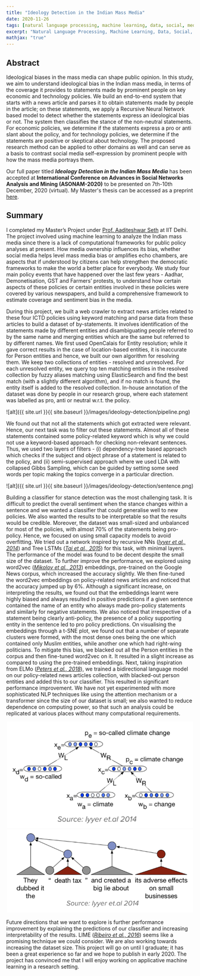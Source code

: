 ```yaml
---
title: "Ideology Detection in the Indian Mass Media"
date: 2020-11-26
tags: [natural language processing, machine learning, data, social, media]
excerpt: "Natural Language Processing, Machine Learning, Data, Social, Media"
mathjax: "true"
---
```


## Abstract
Ideological biases in the mass media can shape public opinion. In this study, we aim to understand ideological bias in the Indian mass media, in terms of the coverage it provides to statements made by prominent people on key economic and technology policies. We build an end-to-end system that starts with a news article and parses it to obtain statements made by people in the article; on these statements, we apply a Recursive Neural Network based model to detect whether the statements express an ideological bias or not. The system then classifies the stance of the non-neutral statements. For economic policies, we determine if the statements express a pro or anti slant about the policy, and for technology policies, we determine if the statements are positive or skeptical about technology. The proposed research method can be applied to other domains as well and can serve as a basis to contrast social media self-expression by prominent people with how the mass media portrays them.

Our full paper titled _**Ideology Detection in the Indian Mass Media**_ has been accepted at **International Conference on Advances in Social Networks Analysis and Mining (ASONAM-2020)** to be presented on 7th-10th December, 2020 (virtual). My Master's thesis can be accessed as a preprint [here](https://easychair.org/publications/preprint/fLrK).

## Summary
I completed my Master’s Project under [Prof. Aaditeshwar Seth](http://www.cse.iitd.ernet.in/~aseth/) at IIT Delhi. The project involved using machine learning to analyze the Indian mass media since there is a lack of computational frameworks for public policy analyses at present. How media ownership influences its bias, whether social media helps level mass media bias or amplifies echo chambers, are aspects that if understood by citizens can help strengthen the democratic frameworks to make the world a better place for everybody. We study four main policy events that have happened over the last few years - Aadhar, Demonetisation, GST and Farmers’ protests, to understand how certain aspects of these policies or certain entities involved in these policies were covered by various newspapers, and build a comprehensive framework to estimate coverage and sentiment bias in the media.

During this project, we built a web crawler to extract news articles related to these four ICTD policies using keyword matching and parse data from these articles to build a dataset of by-statements. It involves identification of the statements made by different entities and disambiguating people referred to by the same name and merging entities which are the same but referred to by different names. We first used OpenCalais for Entity resolution; while it gave correct results in the case of location-based entities, it is inaccurate for Person entities and hence, we built our own algorithm for resolving them. We keep two collections of entities - resolved and unresolved. For each unresolved entity, we query top ten matching entities in the resolved collection by fuzzy aliases matching using ElasticSearch and find the best match (with a slightly different algorithm), and if no match is found, the entity itself is added to the resolved collection. In-house annotation of the dataset was done by people in our research group, where each statement was labelled as pro, anti or neutral w.r.t. the policy.

![alt]({{ site.url }}{{ site.baseurl }}/images/ideology-detection/pipeline.png)

We found out that not all the statements which got extracted were relevant. Hence, our next task was to filter out these statements. Almost all of these statements contained some policy-related keyword which is why we could not use a keyword-based approach for checking non-relevant sentences. Thus, we used two layers of filters - (i) dependency-tree based approach which checks if the subject and object phrase of a statement is related to the policy, and (ii) semi-supervised approach where we used LDA with collapsed Gibbs Sampling, which can be guided by setting some seed words per topic making the topics converge in a particular direction.

![alt]({{ site.url }}{{ site.baseurl }}/images/ideology-detection/sentence.png)

Building a classifier for stance detection was the most challenging task. It is difficult to predict the overall sentiment when the stance changes within a sentence and we wanted a classifier that could generalise well to new policies. We also wanted the results to be interpretable so that the results would be credible. Moreover, the dataset was small-sized and unbalanced for most of the policies, with almost 70% of the statements being pro-policy. Hence, we focused on using small capacity models to avoid overfitting. We tried out a network inspired by recursive NNs (_[Iyyer et al., 2014](https://www.aclweb.org/anthology/P14-1105.pdf)_) and Tree LSTMs (_[Tai et al., 2015](https://www.aclweb.org/anthology/P15-1150.pdf)_) for this task, with minimal layers. The performance of the model was found to be decent despite the small size of the dataset. To further improve the performance, we explored using word2vec (_[Mikolov et al., 2013](https://papers.nips.cc/paper/5021-distributed-representations-of-words-and-phrases-and-their-compositionality.pdf)_) embeddings, pre-trained on the Google News corpus, which increased the accuracy slightly. We then fine-tuned the word2vec embeddings on policy-related news articles and noticed that the accuracy jumped up by 6%. Although a significant increase, on interpreting the results, we found out that the embeddings learnt were highly biased and always resulted in positive predictions if a given sentence contained the name of an entity who always made pro-policy statements and similarly for negative statements. We also noticed that irrespective of a statement being clearly anti-policy, the presence of a policy supporting entity in the sentence led to pro policy predictions. On visualising the embeddings through a t-SNE plot, we found out that a number of separate clusters were formed, with the most dense ones being the one which contained only Muslim entities, while another one which had right-wing politicians. To mitigate this bias, we blacked out all the Person entities in the corpus and then fine-tuned word2vec on it. It resulted in a slight increase as compared to using the pre-trained embeddings. Next, taking inspiration from ELMo (_[Peters et al., 2018](https://arxiv.org/pdf/1802.05365.pdf)_), we trained a bidirectional language model on our policy-related news articles collection, with blacked-out person entities and added this to our classifier. This resulted in significant performance improvement. We have not yet experimented with more sophisticated NLP techniques like using the attention mechanism or a transformer since the size of our dataset is small; we also wanted to reduce dependence on computing power, so that such an analysis could be replicated at various places without many computational requirements.

<div style="text-align: center;">
  <img src="/images/ideology-detection/model1.png" style="width: 500px">
  <img src="/images/ideology-detection/model2.png" style="width: 500px">
</div>

Future directions that we want to explore is further performance improvement by explaining the predictions of our classifier and increasing interpretability of the results. LIME (_[Ribeiro et al., 2016](https://www.kdd.org/kdd2016/papers/files/rfp0573-ribeiroA.pdf)_) seems like a promising technique we could consider. We are also working towards increasing the dataset size. This project will go on until I graduate; it has been a great experience so far and we hope to publish in early 2020. The project has convinced me that I will enjoy working on applicative machine learning in a research setting.

